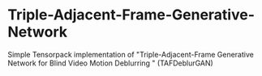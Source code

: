 # Triple-Adjacent-Frame-Generative-Network
Simple Tensorpack implementation of "Triple-Adjacent-Frame Generative Network for Blind Video Motion Deblurring " (TAFDeblurGAN)
